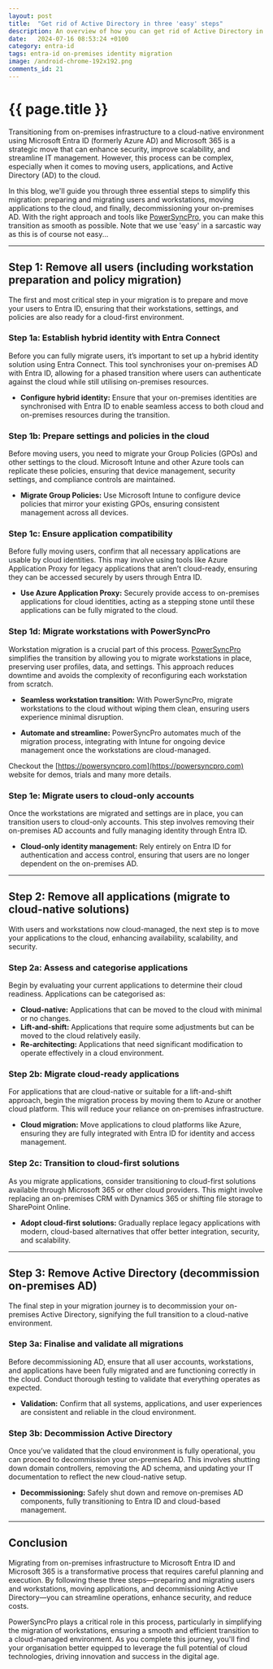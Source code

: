 ```yaml
---
layout: post
title:  "Get rid of Active Directory in three 'easy' steps"
description: An overview of how you can get rid of Active Directory in three 'easy' steps.  Remove users, Remove applications, and remove Active Directory.
date:   2024-07-16 08:53:24 +0100
category: entra-id
tags: entra-id on-premises identity migration
image: /android-chrome-192x192.png
comments_id: 21
---
```

<h1>{{ page.title }}</h1>


Transitioning from on-premises infrastructure to a cloud-native environment using Microsoft Entra ID (formerly Azure AD) and Microsoft 365 is a strategic move that can enhance security, improve scalability, and streamline IT management. However, this process can be complex, especially when it comes to moving users, applications, and Active Directory (AD) to the cloud.

In this blog, we'll guide you through three essential steps to simplify this migration: preparing and migrating users and workstations, moving applications to the cloud, and finally, decommissioning your on-premises AD. With the right approach and tools like [PowerSyncPro](https://powersyncpro.com), you can make this transition as smooth as possible. Note that we use 'easy' in a sarcastic way as this is of course not easy...

---

## Step 1: Remove all users (including workstation preparation and policy migration)

The first and most critical step in your migration is to prepare and move your users to Entra ID, ensuring that their workstations, settings, and policies are also ready for a cloud-first environment.

### Step 1a: Establish hybrid identity with Entra Connect

Before you can fully migrate users, it’s important to set up a hybrid identity solution using Entra Connect. This tool synchronises your on-premises AD with Entra ID, allowing for a phased transition where users can authenticate against the cloud while still utilising on-premises resources.

- **Configure hybrid identity:** Ensure that your on-premises identities are synchronised with Entra ID to enable seamless access to both cloud and on-premises resources during the transition.

### Step 1b: Prepare settings and policies in the cloud

Before moving users, you need to migrate your Group Policies (GPOs) and other settings to the cloud. Microsoft Intune and other Azure tools can replicate these policies, ensuring that device management, security settings, and compliance controls are maintained.

- **Migrate Group Policies:** Use Microsoft Intune to configure device policies that mirror your existing GPOs, ensuring consistent management across all devices.

### Step 1c: Ensure application compatibility

Before fully moving users, confirm that all necessary applications are usable by cloud identities. This may involve using tools like Azure Application Proxy for legacy applications that aren’t cloud-ready, ensuring they can be accessed securely by users through Entra ID.

- **Use Azure Application Proxy:** Securely provide access to on-premises applications for cloud identities, acting as a stepping stone until these applications can be fully migrated to the cloud.

### Step 1d: Migrate workstations with PowerSyncPro

Workstation migration is a crucial part of this process. [PowerSyncPro](https://powersyncpro.com) simplifies the transition by allowing you to migrate workstations in place, preserving user profiles, data, and settings. This approach reduces downtime and avoids the complexity of reconfiguring each workstation from scratch.

- **Seamless workstation transition:** With PowerSyncPro, migrate workstations to the cloud without wiping them clean, ensuring users experience minimal disruption.
  
- **Automate and streamline:** PowerSyncPro automates much of the migration process, integrating with Intune for ongoing device management once the workstations are cloud-managed.

Checkout the [https://powersyncpro.com](https://powersyncpro.com) website for demos, trials and many more details.

### Step 1e: Migrate users to cloud-only accounts

Once the workstations are migrated and settings are in place, you can transition users to cloud-only accounts. This step involves removing their on-premises AD accounts and fully managing identity through Entra ID.

- **Cloud-only identity management:** Rely entirely on Entra ID for authentication and access control, ensuring that users are no longer dependent on the on-premises AD.

---

## Step 2: Remove all applications (migrate to cloud-native solutions)

With users and workstations now cloud-managed, the next step is to move your applications to the cloud, enhancing availability, scalability, and security.

### Step 2a: Assess and categorise applications

Begin by evaluating your current applications to determine their cloud readiness. Applications can be categorised as:

- **Cloud-native:** Applications that can be moved to the cloud with minimal or no changes.
- **Lift-and-shift:** Applications that require some adjustments but can be moved to the cloud relatively easily.
- **Re-architecting:** Applications that need significant modification to operate effectively in a cloud environment.

### Step 2b: Migrate cloud-ready applications

For applications that are cloud-native or suitable for a lift-and-shift approach, begin the migration process by moving them to Azure or another cloud platform. This will reduce your reliance on on-premises infrastructure.

- **Cloud migration:** Move applications to cloud platforms like Azure, ensuring they are fully integrated with Entra ID for identity and access management.

### Step 2c: Transition to cloud-first solutions

As you migrate applications, consider transitioning to cloud-first solutions available through Microsoft 365 or other cloud providers. This might involve replacing an on-premises CRM with Dynamics 365 or shifting file storage to SharePoint Online.

- **Adopt cloud-first solutions:** Gradually replace legacy applications with modern, cloud-based alternatives that offer better integration, security, and scalability.

---

## Step 3: Remove Active Directory (decommission on-premises AD)

The final step in your migration journey is to decommission your on-premises Active Directory, signifying the full transition to a cloud-native environment.

### Step 3a: Finalise and validate all migrations

Before decommissioning AD, ensure that all user accounts, workstations, and applications have been fully migrated and are functioning correctly in the cloud. Conduct thorough testing to validate that everything operates as expected.

- **Validation:** Confirm that all systems, applications, and user experiences are consistent and reliable in the cloud environment.

### Step 3b: Decommission Active Directory

Once you’ve validated that the cloud environment is fully operational, you can proceed to decommission your on-premises AD. This involves shutting down domain controllers, removing the AD schema, and updating your IT documentation to reflect the new cloud-native setup.

- **Decommissioning:** Safely shut down and remove on-premises AD components, fully transitioning to Entra ID and cloud-based management.

---

## Conclusion

Migrating from on-premises infrastructure to Microsoft Entra ID and Microsoft 365 is a transformative process that requires careful planning and execution. By following these three steps—preparing and migrating users and workstations, moving applications, and decommissioning Active Directory—you can streamline operations, enhance security, and reduce costs.

PowerSyncPro plays a critical role in this process, particularly in simplifying the migration of workstations, ensuring a smooth and efficient transition to a cloud-managed environment. As you complete this journey, you'll find your organisation better equipped to leverage the full potential of cloud technologies, driving innovation and success in the digital age.

